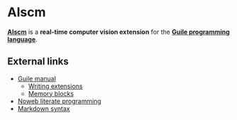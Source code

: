 AIscm
=====

[**AIscm**][1] is a **real-time computer vision extension** for the
[**Guile programming language**][2].

External links
--------------

* [Guile manual](http://www.gnu.org/software/guile/manual/)
    * [Writing extensions](http://www.gnu.org/software/guile/manual/html\_node/Writing-Guile-Extensions.html)
    * [Memory blocks](http://www.gnu.org/software/guile/manual/html\_node/Memory-Blocks.html)
* [Noweb literate programming](http://www.cs.tufts.edu/~nr/noweb/)
* [Markdown syntax](http://daringfireball.net/projects/markdown/syntax)

[1]: https://github.com/wedesoft/aiscm "AIscm"
[2]: http://www.gnu.org/software/guile/ "Guile"
